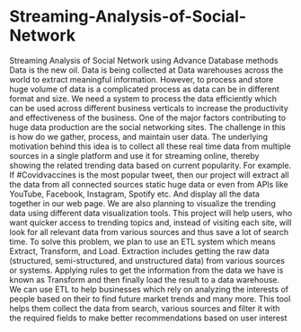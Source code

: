 # Streaming-Analysis-of-Social-Network
Streaming Analysis of Social Network using Advance Database methods
Data is the new oil. Data is being collected at Data warehouses across the world to extract
meaningful information. However, to process and store huge volume of data is a complicated
process as data can be in different format and size. We need a system to process the data
efficiently which can be used across different business verticals to increase the productivity
and effectiveness of the business.
One of the major factors contributing to huge data production are the social networking sites.
The challenge in this is how do we gather, process, and maintain user data. The underlying
motivation behind this idea is to collect all these real time data from multiple sources in a single
platform and use it for streaming online, thereby showing the related trending data based on
current popularity. For example. If #Covidvaccines
is
the most popular
tweet, then
our project will extract all the data from all connected sources static huge data or even from
APIs like YouTube, Facebook, Instagram, Spotify etc. And display all the data together in our
web page. We are also planning to visualize the trending data using different data visualization
tools. This project will help users, who want quicker access to trending topics and, instead of
visiting each site, will look for all relevant data from various sources and thus save a lot of
search time.
To solve this problem, we plan to use an ETL system which means Extract, Transform, and
Load. Extraction includes getting the raw data (structured, semi-structured, and unstructured
data) from various sources or systems. Applying rules to get the information from the data we
have is known as Transform and then finally load the result to a data warehouse. We can use
ETL to help businesses which rely on analyzing the interests of people based on their to
find future market trends and many more. This tool
helps
them collect
the
data from
search, various sources and filter it with the required fields to make better recommendations
based on user interest
